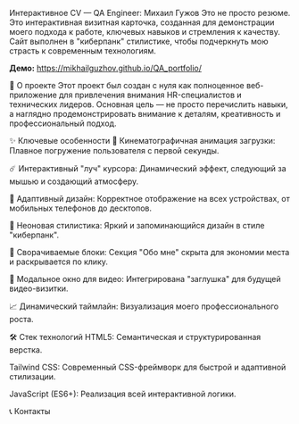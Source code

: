 Интерактивное CV — QA Engineer: Михаил Гужов
Это не просто резюме. Это интерактивная визитная карточка, созданная для демонстрации моего подхода к работе, ключевых навыков и стремления к качеству. Сайт выполнен в "киберпанк" стилистике, чтобы подчеркнуть мою страсть к современным технологиям.

**Демо:** https://mikhailguzhov.github.io/QA_portfolio/

🚀 О проекте
Этот проект был создан с нуля как полноценное веб-приложение для привлечения внимания HR-специалистов и технических лидеров. Основная цель — не просто перечислить навыки, а наглядно продемонстрировать внимание к деталям, креативность и профессиональный подход.

✨ Ключевые особенности
:cinema: Кинематографичная анимация загрузки: Плавное погружение пользователя с первой секунды.

:comet: Интерактивный "луч" курсора: Динамический эффект, следующий за мышью и создающий атмосферу.

:iphone: Адаптивный дизайн: Корректное отображение на всех устройствах, от мобильных телефонов до десктопов.

:art: Неоновая стилистика: Яркий и запоминающийся дизайн в стиле "киберпанк".

:arrow_down_small: Сворачиваемые блоки: Секция "Обо мне" скрыта для экономии места и раскрывается по клику.

:movie_camera: Модальное окно для видео: Интегрирована "заглушка" для будущей видео-визитки.

:chart_with_upwards_trend: Динамический таймлайн: Визуализация моего профессионального роста.

🛠️ Стек технологий
HTML5: Семантическая и структурированная верстка.

Tailwind CSS: Современный CSS-фреймворк для быстрой и адаптивной стилизации.

JavaScript (ES6+): Реализация всей интерактивной логики.


📞 Контакты
<p align="left">
<a href="https://t.me/Mindforges" target="_blank">

<a href="mailto:daytrader067@yandex.ru">
</a>
</p>
